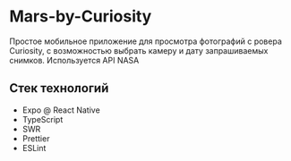 # Mars-by-Curiosity

Простое  мобильное приложение для просмотра фотографий с ровера Curiosity, с возможностью выбрать камеру и дату запрашиваемых снимков.
Используется API NASA 

## Стек технологий
- Expo @ React Native
- TypeScript
- SWR
- Prettier
- ESLint
